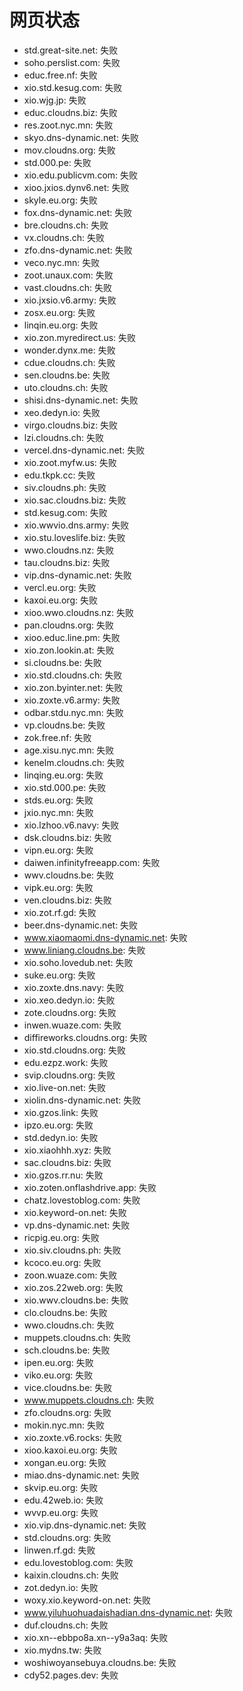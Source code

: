 # 网页状态
- std.great-site.net: 失败
- soho.perslist.com: 失败
- educ.free.nf: 失败
- xio.std.kesug.com: 失败
- xio.wjg.jp: 失败
- educ.cloudns.biz: 失败
- res.zoot.nyc.mn: 失败
- skyo.dns-dynamic.net: 失败
- mov.cloudns.org: 失败
- std.000.pe: 失败
- xio.edu.publicvm.com: 失败
- xioo.jxios.dynv6.net: 失败
- skyle.eu.org: 失败
- fox.dns-dynamic.net: 失败
- bre.cloudns.ch: 失败
- vx.cloudns.ch: 失败
- zfo.dns-dynamic.net: 失败
- veco.nyc.mn: 失败
- zoot.unaux.com: 失败
- vast.cloudns.ch: 失败
- xio.jxsio.v6.army: 失败
- zosx.eu.org: 失败
- linqin.eu.org: 失败
- xio.zon.myredirect.us: 失败
- wonder.dynx.me: 失败
- cdue.cloudns.ch: 失败
- sen.cloudns.be: 失败
- uto.cloudns.ch: 失败
- shisi.dns-dynamic.net: 失败
- xeo.dedyn.io: 失败
- virgo.cloudns.biz: 失败
- lzi.cloudns.ch: 失败
- vercel.dns-dynamic.net: 失败
- xio.zoot.myfw.us: 失败
- edu.tkpk.cc: 失败
- siv.cloudns.ph: 失败
- xio.sac.cloudns.biz: 失败
- std.kesug.com: 失败
- xio.wwvio.dns.army: 失败
- xio.stu.loveslife.biz: 失败
- wwo.cloudns.nz: 失败
- tau.cloudns.biz: 失败
- vip.dns-dynamic.net: 失败
- vercl.eu.org: 失败
- kaxoi.eu.org: 失败
- xioo.wwo.cloudns.nz: 失败
- pan.cloudns.org: 失败
- xioo.educ.line.pm: 失败
- xio.zon.lookin.at: 失败
- si.cloudns.be: 失败
- xio.std.cloudns.ch: 失败
- xio.zon.byinter.net: 失败
- xio.zoxte.v6.army: 失败
- odbar.stdu.nyc.mn: 失败
- vp.cloudns.be: 失败
- zok.free.nf: 失败
- age.xisu.nyc.mn: 失败
- kenelm.cloudns.ch: 失败
- linqing.eu.org: 失败
- xio.std.000.pe: 失败
- stds.eu.org: 失败
- jxio.nyc.mn: 失败
- xio.lzhoo.v6.navy: 失败
- dsk.cloudns.biz: 失败
- vipn.eu.org: 失败
- daiwen.infinityfreeapp.com: 失败
- wwv.cloudns.be: 失败
- vipk.eu.org: 失败
- ven.cloudns.biz: 失败
- xio.zot.rf.gd: 失败
- beer.dns-dynamic.net: 失败
- www.xiaomaomi.dns-dynamic.net: 失败
- www.liniang.cloudns.be: 失败
- xio.soho.lovedub.net: 失败
- suke.eu.org: 失败
- xio.zoxte.dns.navy: 失败
- xio.xeo.dedyn.io: 失败
- zote.cloudns.org: 失败
- inwen.wuaze.com: 失败
- diffireworks.cloudns.org: 失败
- xio.std.cloudns.org: 失败
- edu.ezpz.work: 失败
- svip.cloudns.org: 失败
- xio.live-on.net: 失败
- xiolin.dns-dynamic.net: 失败
- xio.gzos.link: 失败
- ipzo.eu.org: 失败
- std.dedyn.io: 失败
- xio.xiaohhh.xyz: 失败
- sac.cloudns.biz: 失败
- xio.gzos.rr.nu: 失败
- xio.zoten.onflashdrive.app: 失败
- chatz.lovestoblog.com: 失败
- xio.keyword-on.net: 失败
- vp.dns-dynamic.net: 失败
- ricpig.eu.org: 失败
- xio.siv.cloudns.ph: 失败
- kcoco.eu.org: 失败
- zoon.wuaze.com: 失败
- xio.zos.22web.org: 失败
- xio.wwv.cloudns.be: 失败
- clo.cloudns.be: 失败
- wwo.cloudns.ch: 失败
- muppets.cloudns.ch: 失败
- sch.cloudns.be: 失败
- ipen.eu.org: 失败
- viko.eu.org: 失败
- vice.cloudns.be: 失败
- www.muppets.cloudns.ch: 失败
- zfo.cloudns.org: 失败
- mokin.nyc.mn: 失败
- xio.zoxte.v6.rocks: 失败
- xioo.kaxoi.eu.org: 失败
- xongan.eu.org: 失败
- miao.dns-dynamic.net: 失败
- skvip.eu.org: 失败
- edu.42web.io: 失败
- wvvp.eu.org: 失败
- xio.vip.dns-dynamic.net: 失败
- std.cloudns.org: 失败
- linwen.rf.gd: 失败
- edu.lovestoblog.com: 失败
- kaixin.cloudns.ch: 失败
- zot.dedyn.io: 失败
- woxy.xio.keyword-on.net: 失败
- www.yiluhuohuadaishadian.dns-dynamic.net: 失败
- duf.cloudns.ch: 失败
- xio.xn--ebbpo8a.xn--y9a3aq: 失败
- xio.mydns.tw: 失败
- woshiwoyansebuya.cloudns.be: 失败
- cdy52.pages.dev: 失败
